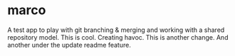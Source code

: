 # marco
A test app to play with git branching &amp; merging and working with a shared repository model.  This is cool. Creating havoc. This is another change. And another under the update readme feature.
